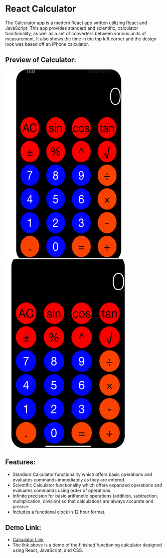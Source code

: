 # React Calculator

The Calculator app is a modern React app written utilizing React and JavaScript. This app provides standard and scientific, calculator functionality, as well as a set of converters between various units of measurement.
It also shows the time in the top left corner and the design look was based off an iPhone calculator. 


## Preview of Calculator:
<img src="https://github.com/HadyM/React-Calculator/blob/main/react-calculator/src/Assets/Calculator.png" width="400" height="600">
<img src="https://github.com/HadyM/React-Calculator/blob/main/react-calculator/src/Assets/CalculatorTwo.png" width="400" height="600">


## Features:

* Standard Calculator functionality which offers basic operations and evaluates commands immediately as they are entered.
* Scientific Calculator functionality which offers expanded operations and evaluates commands using order of operations.
* Infinite precision for basic arithmetic operations (addition, subtraction, multiplication, division) so that calculations are always accurate and precise.
* Includes a functional clock in 12 hour format.

## Demo Link:

* [Calculator Link](https://awesomereactcalculator.netlify.app/)
* The link above is a demo of the finished functioning calculator designed using React, JavaScript, and CSS.
